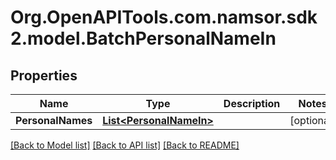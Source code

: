 # Org.OpenAPITools.com.namsor.sdk2.model.BatchPersonalNameIn
## Properties

Name | Type | Description | Notes
------------ | ------------- | ------------- | -------------
**PersonalNames** | [**List&lt;PersonalNameIn&gt;**](PersonalNameIn.md) |  | [optional] 

[[Back to Model list]](../README.md#documentation-for-models) [[Back to API list]](../README.md#documentation-for-api-endpoints) [[Back to README]](../README.md)

